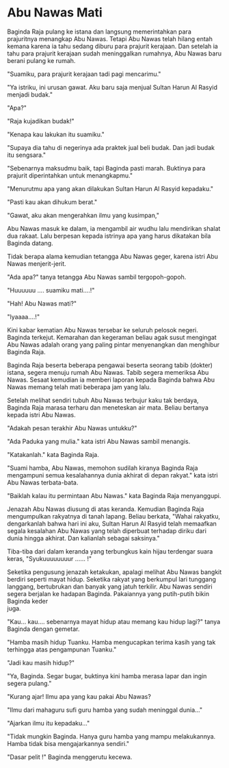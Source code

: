 Abu Nawas Mati
==============

Baginda Raja pulang ke istana dan langsung memerintahkan para prajuritnya menangkap Abu Nawas. Tetapi Abu Nawas telah hilang entah kemana karena ia tahu sedang diburu para prajurit kerajaan. Dan setelah ia tahu para prajurit kerajaan sudah meninggalkan rumahnya, Abu Nawas baru berani pulang ke rumah.  
  
"Suamiku, para prajurit kerajaan tadi pagi mencarimu."  
  
"Ya istriku, ini urusan gawat. Aku baru saja menjual Sultan Harun Al Rasyid menjadi budak."  
  
"Apa?"  
  
"Raja kujadikan budak!"  
  
"Kenapa kau lakukan itu suamiku."  
  
"Supaya dia tahu di negerinya ada praktek jual beli budak. Dan jadi budak itu sengsara."  
  
"Sebenarnya maksudmu baik, tapi Baginda pasti marah. Buktinya para prajurit diperintahkan untuk menangkapmu."  
  
"Menurutmu apa yang akan dilakukan Sultan Harun Al Rasyid kepadaku."  
  
"Pasti kau akan dihukum berat."  
  
"Gawat, aku akan mengerahkan ilmu yang kusimpan,"  
  
Abu Nawas masuk ke dalam, ia mengambil air wudhu lalu mendirikan shalat dua rakaat. Lalu berpesan kepada istrinya apa yang harus dikatakan bila Baginda datang.  
  
Tidak berapa alama kemudian tetangga Abu Nawas geger, karena istri Abu Nawas menjerit-jerit.  
  
"Ada apa?" tanya tetangga Abu Nawas sambil tergopoh-gopoh.  
  
"Huuuuuu .... suamiku mati....!"  
  
"Hah! Abu Nawas mati?"  
  
"lyaaaa....!"  
  
Kini kabar kematian Abu Nawas tersebar ke seluruh pelosok negeri. Baginda terkejut. Kemarahan dan kegeraman beliau agak susut mengingat Abu Nawas adalah orang yang paling pintar menyenangkan dan menghibur Baginda Raja.  
  
Baginda Raja beserta beberapa pengawai beserta seorang tabib (dokter) istana, segera menuju rumah Abu Nawas. Tabib segera memeriksa Abu Nawas. Sesaat kemudian ia memberi laporan kepada Baginda bahwa Abu Nawas memang telah mati beberapa jam yang lalu.  
  
Setelah melihat sendiri tubuh Abu Nawas terbujur kaku tak berdaya, Baginda Raja marasa terharu dan meneteskan air mata. Beliau bertanya kepada istri Abu Nawas.  
  
"Adakah pesan terakhir Abu Nawas untukku?"  
  
"Ada Paduka yang mulia." kata istri Abu Nawas sambil menangis.  
  
"Katakanlah." kata Baginda Raja.  
  
"Suami hamba, Abu Nawas, memohon sudilah kiranya Baginda Raja mengampuni semua kesalahannya dunia akhirat di depan rakyat." kata istri Abu Nawas terbata-bata.  
  
"Baiklah kalau itu permintaan Abu Nawas." kata Baginda Raja menyanggupi.  
  
Jenazah Abu Nawas diusung di atas keranda. Kemudian Baginda Raja mengumpulkan rakyatnya di tanah lapang. Beliau berkata, "Wahai rakyatku, dengarkanlah bahwa hari ini aku, Sultan Harun Al Rasyid telah memaafkan segala kesalahan Abu Nawas yang telah diperbuat terhadap diriku dari dunia hingga akhirat. Dan kalianlah sebagai saksinya."  
  
Tiba-tiba dari dalam keranda yang terbungkus kain hijau terdengar suara keras, "Syukuuuuuuuur ...... !"  
  
Seketika pengusung jenazah ketakukan, apalagi melihat Abu Nawas bangkit berdiri seperti mayat hidup. Seketika rakyat yang berkumpul lari tunggang langgang, bertubrukan dan banyak yang jatuh terkilir. Abu Nawas sendiri segera berjalan ke hadapan Baginda. Pakaiannya yang putih-putih bikin Baginda keder  
juga.  
  
"Kau... kau.... sebenarnya mayat hidup atau memang kau hidup lagi?" tanya Baginda dengan gemetar.  
  
"Hamba masih hidup Tuanku. Hamba mengucapkan terima kasih yang tak terhingga atas pengampunan Tuanku."  
  
"Jadi kau masih hidup?"  
  
"Ya, Baginda. Segar bugar, buktinya kini hamba merasa lapar dan ingin segera pulang."  
  
"Kurang ajar! Ilmu apa yang kau pakai Abu Nawas?  
  
"Ilmu dari mahaguru sufi guru hamba yang sudah meninggal dunia..."  
  
"Ajarkan ilmu itu kepadaku..."  
  
"Tidak mungkin Baginda. Hanya guru hamba yang mampu melakukannya. Hamba tidak bisa mengajarkannya sendiri."  
  
"Dasar pelit !" Baginda menggerutu kecewa.
